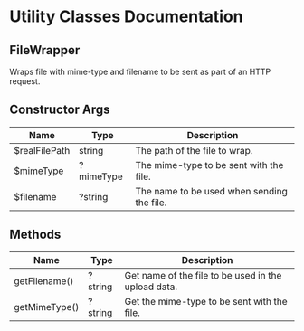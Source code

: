 
# Utility Classes Documentation

## FileWrapper

Wraps file with mime-type and filename to be sent as part of an HTTP request.

## Constructor Args

| Name | Type | Description |
|  --- | --- | --- |
| $realFilePath | string | The path of the file to wrap. |
| $mimeType | ?mimeType | The mime-type to be sent with the file. |
| $filename | ?string | The name to be used when sending the file. |

## Methods

| Name | Type | Description |
|  --- | --- | --- |
| getFilename() | ?string | Get name of the file to be used in the upload data. |
| getMimeType() | ?string | Get the mime-type to be sent with the file. |

